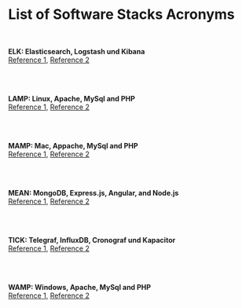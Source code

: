 # List of Software Stacks Acronyms #

<br>

**ELK: Elasticsearch, Logstash und Kibana**
<br>
[Reference 1](https://www.elastic.co/de/what-is/elk-stack),
[Reference 2](https://aws.amazon.com/de/elasticsearch-service/the-elk-stack/)

<br><br>

**LAMP: Linux, Apache, MySql and PHP**
<br>
[Reference 1](https://www.ibm.com/cloud/learn/lamp-stack-explained),
[Reference 2](https://www.liquidweb.com/kb/what-is-a-lamp-stack/)

<br><br>

**MAMP: Mac, Appache, MySql and PHP**
<br>
[Reference 1](https://wpshout.com/quick-guides/how-to-install-mamp-on-your-mac/),
[Reference 2](https://codex.wordpress.org/Installing_WordPress_Locally_on_Your_Mac_With_MAMP)

<br><br>

**MEAN: MongoDB, Express.js, Angular, and Node.js**
<br>
[Reference 1](https://www.ibm.com/cloud/learn/mean-stack-explained),
[Reference 2](https://www.mongodb.com/blog/post/the-mean-stack-mongodb-expressjs-angularjs-and)

<br><br>

**TICK: Telegraf, InfluxDB, Cronograf und Kapacitor**
<br>
[Reference 1](https://www.influxdata.com/blog/introduction-to-influxdatas-influxdb-and-tick-stack/),
[Reference 2](https://www.udemy.com/course/telegraf-influxdb-chronograftick-for-monitoring-sql-server/)

<br><br>

**WAMP: Windows, Apache, MySql and PHP**
<br>
[Reference 1](http://ampps.com/wamp),
[Reference 2](https://www.wpbeginner.com/glossary/wamp/)

<br><br>
